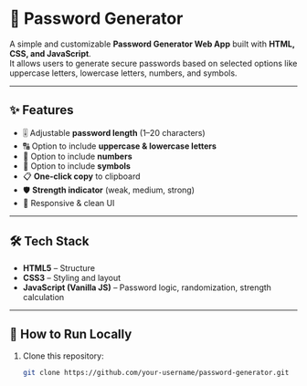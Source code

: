 # 🔑 Password Generator  

A simple and customizable **Password Generator Web App** built with **HTML, CSS, and JavaScript**.  
It allows users to generate secure passwords based on selected options like uppercase letters, lowercase letters, numbers, and symbols.  

---

## ✨ Features  
- 🎚 Adjustable **password length** (1–20 characters)  
- 🔠 Option to include **uppercase & lowercase letters**  
- 🔢 Option to include **numbers**  
- 🔣 Option to include **symbols**  
- 📋 **One-click copy** to clipboard  
- 🛡 **Strength indicator** (weak, medium, strong)  
- 🎨 Responsive & clean UI  

---

## 🛠 Tech Stack  
- **HTML5** – Structure  
- **CSS3** – Styling and layout  
- **JavaScript (Vanilla JS)** – Password logic, randomization, strength calculation  

---

## 🚀 How to Run Locally  
1. Clone this repository:  
   ```bash
   git clone https://github.com/your-username/password-generator.git
